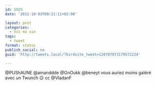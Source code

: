 ```yaml
---
id: 5925
date: '2011-10-03T09:11:11+02:00'

layout: post
categories:
  - Vis ma vie
tags:
  - tweet
format: status
publish_social: no
guid: 'http://tweets.local/?birdsite_tweet=120787973179572224'

---
```


@PUShAUNE @amanddde @GnOukk @beneyt vous auriez moins galéré avec un Twunch 😉 cc @VladanF